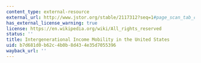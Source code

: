 ```yaml
---
content_type: external-resource
external_url: http://www.jstor.org/stable/2117312?seq=1#page_scan_tab_contents
has_external_license_warning: true
license: https://en.wikipedia.org/wiki/All_rights_reserved
status: ''
title: Intergenerational Income Mobility in the United States
uid: b7d681d0-b62c-4b0b-8d43-4e35d7055396
wayback_url: ''
---
```


